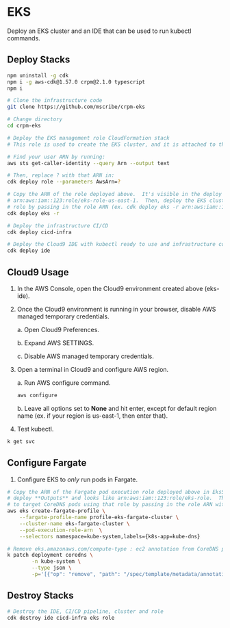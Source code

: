 # EKS

Deploy an EKS cluster and an IDE that can be used to run kubectl commands.

## Deploy Stacks

```bash
npm uninstall -g cdk
npm i -g aws-cdk@1.57.0 crpm@2.1.0 typescript
npm i

# Clone the infrastructure code
git clone https://github.com/mscribe/crpm-eks

# Change directory
cd crpm-eks

# Deploy the EKS management role CloudFormation stack
# This role is used to create the EKS cluster, and it is attached to the IDE to access the cluster

# Find your user ARN by running:
aws sts get-caller-identity --query Arn --output text

# Then, replace ? with that ARN in: 
cdk deploy role --parameters AwsArn=?

# Copy the ARN of the role deployed above.  It's visible in the deploy **Outputs** and looks like
# arn:aws:iam::123:role/eks-role-us-east-1.  Then, deploy the EKS cluster in a new VPC using that
# role by passing in the role ARN (ex. cdk deploy eks -r arn:aws:iam::123:role/eks-role-us-east-1).
cdk deploy eks -r 

# Deploy the infrastructure CI/CD
cdk deploy cicd-infra

# Deploy the Cloud9 IDE with kubectl ready to use and infrastructure code ready to edit
cdk deploy ide
```

## Cloud9 Usage

1.  In the AWS Console, open the Cloud9 environment created above (eks-ide).

2.  Once the Cloud9 environment is running in your browser, disable AWS managed temporary credentials.

    a.  Open Cloud9 Preferences.
    
    b.  Expand AWS SETTINGS.
    
    c.  Disable AWS managed temporary credentials.

3.  Open a terminal in Cloud9 and configure AWS region.

    a.  Run AWS configure command.
    ```bash
    aws configure
    ```
    
    b.  Leave all options set to **None** and hit enter, except for default region name (ex. if your region is us-east-1, then enter that).

4.  Test kubectl.

```bash
k get svc
```

## Configure Fargate

1.  Configure EKS to *only* run pods in Fargate.

```bash
# Copy the ARN of the Fargate pod execution role deployed above in EksStack.  It's visible in the
# deploy **Outputs** and looks like arn:aws:iam::123:role/eks-role.  Then, create the Fargate profile
# to target CoreDNS pods using that role by passing in the role ARN with --pod-execution-role-arn.
aws eks create-fargate-profile \
    --fargate-profile-name profile-eks-fargate-cluster \
    --cluster-name eks-fargate-cluster \
    --pod-execution-role-arn  \
    --selectors namespace=kube-system,labels={k8s-app=kube-dns}

# Remove eks.amazonaws.com/compute-type : ec2 annotation from CoreDNS pods
k patch deployment coredns \
        -n kube-system \
        --type json \
        -p='[{"op": "remove", "path": "/spec/template/metadata/annotations/eks.amazonaws.com~1compute-type"}]'
```

## Destroy Stacks

```bash
# Destroy the IDE, CI/CD pipeline, cluster and role
cdk destroy ide cicd-infra eks role
```

